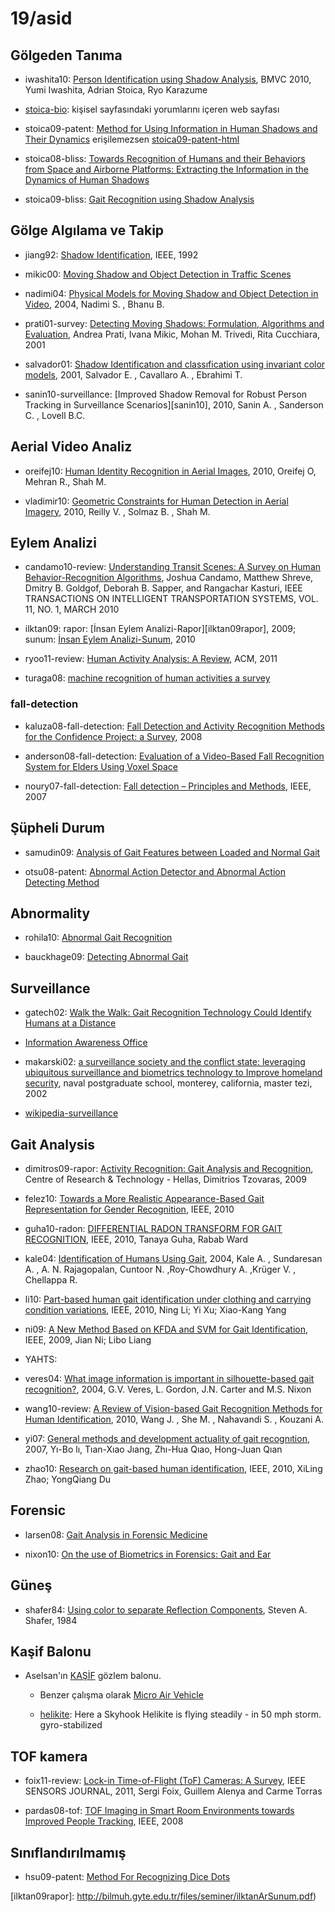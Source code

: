 # 19/asid

## Gölgeden Tanıma

- iwashita10: [Person Identification using Shadow Analysis][iwashita10], BMVC
  2010, Yumi Iwashita, Adrian Stoica, Ryo Karazume

- [stoica-bio]: kişisel sayfasındaki yorumlarını içeren web sayfası

- stoica09-patent: [Method for Using Information in Human Shadows and Their
  Dynamics][stoica09-patent] erişilemezsen [stoica09-patent-html]

- stoica08-bliss: [Towards Recognition of Humans and their Behaviors from Space
  and Airborne Platforms: Extracting the Information in the Dynamics of Human
  Shadows][stoica08-bliss]

- stoica09-bliss: [Gait Recognition using Shadow Analysis][stoica09-bliss]

## Gölge Algılama ve Takip

- jiang92: [Shadow Identification][jiang92], IEEE, 1992

- mikic00: [Moving Shadow and Object Detection in Traffic Scenes][mikic00]

- nadimi04: [Physical Models for Moving Shadow and Object Detection in
  Video][nadimi04], 2004, Nadimi S. , Bhanu B. 

- prati01-survey: [Detecting Moving Shadows: Formulation, Algorithms and
  Evaluation][prati01-survey], Andrea Prati, Ivana Mikic, Mohan M. Trivedi,
  Rita Cucchiara, 2001

- salvador01: [Shadow Identificatıon and classıfication using invariant color
  models][salvador01], 2001, Salvador E. , Cavallaro A. , Ebrahimi T. 

- sanin10-surveillance: [Improved Shadow Removal for Robust Person Tracking in
  Surveillance Scenarios][sanin10], 2010, Sanin A. , Sanderson C. , Lovell B.C.

## Aerial Video Analiz

- oreifej10: [Human Identity Recognition in Aerial Images][oreifej10], 2010,
  Oreifej O, Mehran R., Shah M. 

- vladimir10: [Geometric Constraints for Human Detection in Aerial
  Imagery][vladimir10], 2010, Reilly V. , Solmaz B. , Shah M.

## Eylem Analizi

- candamo10-review: [Understanding Transit Scenes: A Survey on Human
  Behavior-Recognition Algorithms][candamo10-review], Joshua Candamo, Matthew
  Shreve, Dmitry B. Goldgof, Deborah B. Sapper, and Rangachar Kasturi, IEEE
  TRANSACTIONS ON INTELLIGENT TRANSPORTATION SYSTEMS, VOL. 11, NO. 1, MARCH
  2010

- ilktan09: rapor: [İnsan Eylem Analizi-Rapor][ilktan09rapor], 2009; sunum:
  [İnsan Eylem Analizi-Sunum][ilktan10sunum], 2010

- ryoo11-review: [Human Activity Analysis: A Review][ryoo11-review], ACM, 2011

- turaga08: [machine recognition of human activities a survey][turaga08]

### fall-detection

- kaluza08-fall-detection: [Fall Detection and Activity Recognition
Methods for the Confidence Project: a Survey][kaluza08-fall-detection], 2008

- anderson08-fall-detection: [Evaluation of a Video-Based Fall Recognition
  System for Elders Using Voxel Space][anderson08-fall-detection]

- noury07-fall-detection: [Fall detection – Principles and Methods][noury07],
  IEEE, 2007

## Şüpheli Durum

- samudin09: [Analysis of Gait Features between Loaded and Normal
  Gait][samudin09]

- otsu08-patent: [Abnormal Action Detector and Abnormal Action Detecting
  Method][otsu08-patent]

## Abnormality

- rohila10: [Abnormal Gait Recognition][rohila10]

- bauckhage09: [Detecting Abnormal Gait][bauckhage09]

## Surveillance

- gatech02: [Walk the Walk: Gait Recognition Technology Could Identify Humans
  at a Distance][GaTech02]

- [Information Awareness Office][wikipedia-IAO]

- makarski02: [a surveillance society and the conflict state: leveraging
  ubiquitous surveillance and biometrics technology to Improve homeland
  security][makarski02], naval postgraduate school, monterey, california,
  master tezi, 2002

- [wikipedia-surveillance]

## Gait Analysis

- dimitros09-rapor: [Activity Recognition: Gait Analysis and
  Recognition][dimitros09-rapor], Centre of Research & Technology - Hellas,
  Dimitrios Tzovaras, 2009

- felez10: [Towards a More Realistic Appearance-Based Gait Representation for
  Gender Recognition][felez10], IEEE, 2010

- guha10-radon: [DIFFERENTIAL RADON TRANSFORM FOR GAIT
  RECOGNITION][guha10-radon], IEEE, 2010, Tanaya Guha, Rabab Ward

- kale04: [Identification of Humans Using Gait][kale04], 2004, Kale A. ,
  Sundaresan A. , A. N. Rajagopalan, Cuntoor N. ,Roy-Chowdhury A. ,Krüger V. ,
  Chellappa R.

- li10: [Part-based human gait identification under clothing and carrying
  condition variations][li10], IEEE, 2010, Ning Li;   Yi Xu;   Xiao-Kang Yang

- ni09: [A New Method Based on KFDA and SVM for Gait Identification][ni09],
  IEEE, 2009, Jian Ni;   Libo Liang

- YAHTS:

- veres04: [What image information is important in silhouette-based gait
  recognition?][veres04], 2004, G.V. Veres, L. Gordon, J.N. Carter and M.S.
  Nixon

- wang10-review: [A Review of Vision-based Gait Recognition Methods for Human
  Identification][wang10-review], 2010, Wang J. , She M. , Nahavandi S. ,
  Kouzani A.

- yi07: [General methods and development actuality of gait recognıtion][yi07],
  2007, Yı-Bo lı, Tıan-Xıao Jıang, Zhı-Hua Qıao, Hong-Juan Qıan

- zhao10: [Research on gait-based human identification][zhao10], IEEE, 2010, XiLing Zhao;   YongQiang Du

## Forensic

- larsen08: [Gait Analysis in Forensic Medicine][larsen08]

- nixon10: [On the use of Biometrics in Forensics: Gait and Ear][nixon10]

## Güneş

- shafer84: [Using color to separate Reflection Components][shafer84], Steven
  A. Shafer, 1984

## Kaşif Balonu

- Aselsan'ın [KAŞİF][aselsan-kaşif] gözlem balonu.

   + Benzer çalışma olarak [Micro Air Vehicle][micro-air-vehicle]

   + [helikite]: Here a Skyhook Helikite is flying steadily - in 50 mph storm.
     gyro-stabilized

## TOF kamera

- foix11-review: [Lock-in Time-of-Flight (ToF) Cameras: A
  Survey][foix11-review], IEEE SENSORS JOURNAL, 2011, Sergi Foix, Guillem
  Alenya and Carme Torras

- pardas08-tof: [TOF Imaging in Smart Room Environments towards Improved People Tracking][pardas08-tof], IEEE, 2008

## Sınıflandırılmamış

- hsu09-patent: [Method For Recognizing Dice Dots][hsu09-patent]

<!-- kaynaklar -->
[anderson08-fall-detection]: http://eldertech.missouri.edu/.../Evaluation_of_a_Video-Based_Fall_%20Recognition_System.pdf

[aselsan-kaşif]:            http://www.aselsan.com.tr/urun.asp?urun_id=238&lang=tr

[bauckhage09]:              http://ieeexplore.ieee.org/stamp/stamp.jsp?tp=&arnumber=1443142

[candamo10-review]:         http://www.cse.usf.edu/~mshreve/publications/ITS.pdf

[dimitros09-rapor]:         http://www.iti.gr/iti/files/document/seminars/Activity_recognition_final.pdf

[felez10]:                  http://marmota.dlsi.uji.es/WebBIB//papers/2010/0_ICPR2010_RMartin.pdf

[foix11-review]:            http://ieeexplore.ieee.org/ielx5/7361/4427201/05686908.pdf?tp=&arnumber=5686908&isnumber=4427201

[GaTech02]:                 http://gtresearchnews.gatech.edu/newsrelease/GAIT.htm

[helikite]:                 http://www.allsopp.co.uk

[hsu09-patent]:             http://www.freepatentsonline.com/20090263008.pdf

[guha10-radon]:             http://www.imt.liu.se/mi_old/Intern/Onlineproceedings/ICASSP_2010/pdfs/0000834.pdf

[IEEexplore]:               http://ieeexplore.ieee.org

[ilktan09rapor]:            http://bilmuh.gyte.edu.tr/files/seminer/ilktanArSunum.pdf)

[ilktan10sunum]:            http://vision.gyte.edu.tr/publications/seminars/2008/ar_s2.pdf

[iwashita10]:               http://robotics.ait.kyushu-u.ac.jp/~yumi/pdf/BMVC10_paper35.pdf

[jiang92]:                  http://ieeexplore.ieee.org/xpl/freeabs_all.jsp?arnumber=223128

[kale04]:                   http://www.cfar.umd.edu/~cuntoor/01323098.pdf

[kaluza08-fall-detection]:  http://dis.ijs.si/bostjan/papers/IS2008-kaluza_lustrek.pdf

[kampus-dışı-erişim]:       http://kutuphane.omu.edu.tr/kampusdisierisim.htm

[larsen08]:                 http://onlinelibrary.wiley.com/doi/10.1111/j.1556-4029.2008.00807.x/pdf

[li10]:                     http://ieeexplore.ieee.org/stamp/stamp.jsp?tp=&arnumber=5581055

[makarski02]:               http://edocs.nps.edu/npspubs/scholarly/theses/2002/Sep/02Sep_Makarski.pdf

[micro-air-vehicle]:        http://en.wikipedia.org/wiki/File:MicroAirVehicle.jpg

[mikic00]:                  http://cvrr.ucsd.edu/aton/publications/pdfpapers/icpr00.pdf

[nadimi04]:                 http://www.vislab.ucr.edu/.../Physical%20Models%20for%20Moving%20Shadow04.pdf

[nixon10]:                  http://www.eurasip.org/Proceedings/Eusipco/Eusipco2010/.../1569292301.pdf

[ni09]:                     http://ieeexplore.ieee.org/stamp/stamp.jsp?tp=&arnumber=5072648

[noury07]:                  http://subversion.assembla.com/svn/fallD/trunk/Stage-I/Literature/Fall%20detection.pdf

[oreifej10]:                http://server.cs.ucf.edu/~vision/papers/cvpr2010/WRM_CVPR2010.pdf

[otsu08-patent]:            http://www.freepatentsonline.com/20080123975.pdf

[pardas08-tof]:             http://mplab.ucsd.edu/wordpress/wp-content/uploads/CVPR2008/WorkShops/data/papers/205.pdf

[prati01-survey]:           http://cvrr.ucsd.edu/aton/publications/pdfpapers/TRshadow.pdf

[rohila10]:                 http://www.enggjournals.com/ijcse/doc/IJCSE10-02-05-51.pdf

[ryoo11-review]:            http://cvrc.ece.utexas.edu/mryoo/papers/review_ryoo_hdr.pdf

[salvador01]:               http://citeseerx.ist.psu.edu/viewdoc/download?doi=10.1.1.10.6641&rep=rep1&type=pdf

[samudin09]:                http://ieeexplore.ieee.org/stamp/stamp.jsp?tp=&arnumber=5634017

[sanin10-surveillance]:     http://elec.uq.edu.au/~conrad/pdfs/sanin_shadow_removal_icpr_2010.pdf

[ScienceDirect]:            http://www.sciencedirect.com

[shafer84]:                 https://urresearch.rochester.edu/fileDownloadForInstitutionalItem.action;jsessionid=EB2C25B80E5E694297F5A05FBA847AA6?itemId=2464&itemFileId=3408

[stoica-bio]:               http://adrianstoica.com/bio.html

[stoica09-patent]:          http://www.freepatentsonline.com/20100111374.pdf

[stoica09-patent-html]:     http://www.freepatentsonline.com/20100111374.html

[stoica08-bliss]:           http://adrianstoica.com/BLISS2008.pdf

[stoica09-bliss]:           http://adrianstoica.com/BLISS2009.pdf

[turaga08]:                 http://www.umiacs.umd.edu/~pturaga/papers/survey_final.pdf

[veres04]:                  http://ieeexplore.ieee.org/iel5/9183/29134/01315243.pdf

[vladimir10]:               http://www.eecs.ucf.edu/~bsolmaz/Reilly_ECCV_2010_Geometric.pdf

[wang10-review]:            http://ieeexplore.ieee.org/search/srchabstract.jsp?tp=&arnumber=5686908&queryText%3D%28%28%28%28tof%29+OR+range+camera%29+AND+survey%29+OR+review%29%26openedRefinements%3D*%26ranges%3D2007_2011_Publication_Year%26matchBoolean%3Dtrue%26searchField%3DSearch+All+Text

[wikipedia-IAO]:            http://en.wikipedia.org/wiki/Information_Awareness_Office

[wikipedia-surveillance]:   http://en.wikipedia.org/wiki/Surveillance

[yi07]:                     ???

[zhao10]:                   http://ieeexplore.ieee.org/stamp/stamp.jsp?tp=&arnumber=5622362
